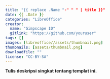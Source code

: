 ```yaml
---
title: "{{ replace .Name "-" " " | title }}"
date: {{ .Date }}
categories: "LibreOffice"
creator: 
  name: "Gimpscape ID"
  gitlink: "https://github.com/youruser"
tags: []
images: [libreoffice//assets/thumbnail.png]
thumbnails: [assets/thumbnail.png]
downloadfile: ""
license: "CC-BY-SA"
---
```

**Tulis deskripsi singkat tentang templat ini.**
<!--silakan edit bagian nama, gitlink, thumbnail, link dowload, lisensi jika diperlukan, serta deskripsi-->